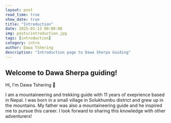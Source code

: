 ```yaml
---
layout: post
read_time: true
show_date: true
title: "Introduction"
date: 2025-01-13 00:00:00
img: posts/introduction.jpg
tags: [introduction]
category: intro
author: Dawa Tshering
description: "Introduction page to Dawa Sherpa Guiding"
---
```

## Welcome to Dawa Sherpa guiding!

Hi, I'm Dawa Tshering 👋 

I am a mountaineering and trekking guide with 11 years of exeprience based in Nepal. I was born in a small village in Solukhumbu district and grew up in the mountains. My father was also a mountaineering guide and he inspired me to pursue this career. I look forward to sharing this knowledge with other adventurers!

